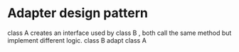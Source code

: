 # Adapter design pattern

class A creates an interface used by class B , both call the same method but implement different logic. class B adapt class A
